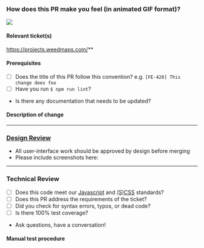 ### How does this PR make you feel (in animated GIF format)?
![](GiphyURL)

#### Relevant ticket(s)
https://projects.weedmaps.com/**

#### Prerequisites
- [ ] Does the title of this PR follow this convention? e.g. `[FE-420] This change does foo`
- [ ] Have you run `$ npm run lint`?
- Is there any documentation that needs to be updated?

#### Description of change


---

### [Design Review](https://intranet.weedmaps.com/display/EXP/Design+Sprint+Process)
* All user-interface work should be approved by design before merging
* Please include screenshots here:

---

### Technical Review
* [ ] Does this code meet our [Javascript](https://github.com/airbnb/javascript) and [(S)CSS](https://github.com/GhostGroup/css) standards?
* [ ] Does this PR address the requirements of the ticket?
* [ ] Did you check for syntax errors, typos, or dead code?
* [ ] Is there 100% test coverage?
* Ask questions, have a conversation!

#### Manual test procedure
